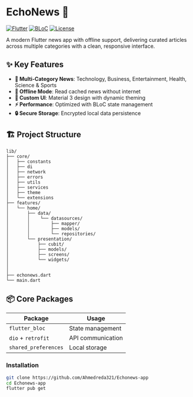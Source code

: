 # EchoNews 📰

[![Flutter](https://img.shields.io/badge/Flutter-3.19-blue?logo=flutter)](https://flutter.dev)
[![BLoC](https://img.shields.io/badge/State%20Management-BLoC-ff69b4)](https://bloclibrary.dev)
[![License](https://img.shields.io/badge/License-MIT-green)](LICENSE)

A modern Flutter news app with offline support, delivering curated articles across multiple categories with a clean, responsive interface.

## ✨ Key Features

- **📱 Multi-Category News**: Technology, Business, Entertainment, Health, Science & Sports
- **📶 Offline Mode**: Read cached news without internet
- **🎨 Custom UI**: Material 3 design with dynamic theming
- **⚡ Performance**: Optimized with BLoC state management
- **🔒 Secure Storage**: Encrypted local data persistence

## 🏗 Project Structure

```
lib/
├── core/
│   ├── constants
│   ├── di
│   ├── network
│   ├── errors
│   ├── utils
│   ├── services
│   ├── theme
│   └── extensions
├── features/
│   └── home/ 
│       ├── data/ 
│       │    └── datasources/ 
│       │        ├── mapper/
│       │        ├── models/
│       │        └── repositories/
│       └── presentation/
│           ├── cubit/
│           ├── models/
│           ├── screens/
│           └── widgets/
│ 
│      
├── echonews.dart
└── main.dart
```
## 📦 Core Packages

| Package | Usage |
|---------|-------|
| `flutter_bloc` | State management |
| `dio` + `retrofit` | API communication |
| `shared_preferences` | Local storage |

### Installation
```bash
git clone https://github.com/Ahmedreda321/Echonews-app
cd Echonews-app
flutter pub get
```
